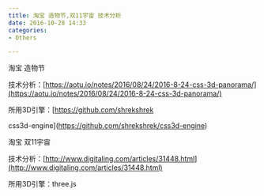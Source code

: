 ```yaml
---
title: 淘宝 造物节,双11宇宙 技术分析
date: 2016-10-28 14:33
categories:
- Others

---
```

<div class="markdown_views">


淘宝 造物节   

技术分析：[https://aotu.io/notes/2016/08/24/2016-8-24-css-3d-panorama/](https://aotu.io/notes/2016/08/24/2016-8-24-css-3d-panorama/)   

所用3D引擎：[https://github.com/shrekshrek
<!--more-->
css3d-engine](https://github.com/shrekshrek/css3d-engine)

淘宝 双11宇宙   

技术分析：[http://www.digitaling.com/articles/31448.html](http://www.digitaling.com/articles/31448.html)   

所用3D引擎：three.js

</div>